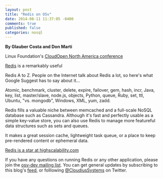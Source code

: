 ```yaml
---
layout: post
title: "Redis on OSv"
date: 2014-08-11 11:37:05 -0400
comments: true
published: false
categories: nosql
---
```


**By Glauber Costa and Don Marti**

Linux Foundation's [CloudOpen North America conference](http://events.linuxfoundation.org/events/cloudopen-north-america)

[Redis](http://redis.io/) is a remarkably useful

Redis A to Z.  People on the Internet talk about Redis a lot, so here's what Google Suggest has to say about it...

Atomic, benchmark, cluster, delete, expire, failover, gem, hash, incr, Java, key, list, master/slave, node.js, objects, Python, queue, Ruby, set, ttl, Ubuntu, "vs. mongodb", Windows, XML, yum, zadd. 

Redis fills a valuable niche between memcached and a full-scale NoSQL database such as Cassandra.  Although it's fast and perfectly usable as a simple key-value store, you can also use Redis to manage more featureful data structures such as sets and queues.

It makes a great session cache, lightweight task queue, or a place to keep pre-rendered content or ephemeral data. 

[Redis is a star at highscalability.com](http://highscalability.com/display/Search?moduleId=4876569&searchQuery=redis)


If you have any questions on running Redis or any other application, please join the [osv-dev mailing list](https://groups.google.com/forum/#!forum/osv-dev).  You can get general updates by subscribing to this blog's [feed](http://osv.io/blog/atom.xml), or folllowing [@CloudiusSystems](https://twitter.com/CloudiusSystems) on Twitter.

